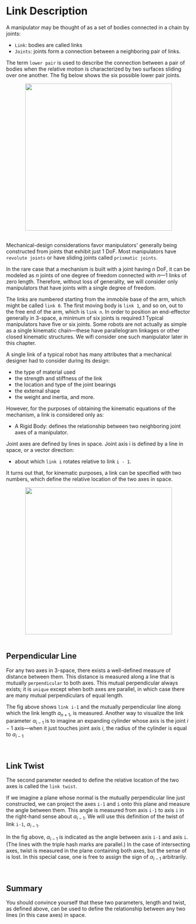 &emsp;
# Link Description


A manipulator may be thought of as a set of bodies connected in a chain by joints:
- `Link`: bodies are called links
- `Joints`: joints form a connection between a neighboring pair of links. 

The term `lower pair` is used to describe the connection between a pair of bodies when the relative motion is characterized by two surfaces sliding over one another. The fig below shows the six possible lower pair joints.

<div align=center>
    <image src="imgs/pairs.png" width=400>
</div>
&emsp;

Mechanical-design considerations favor manipulators' generally being constructed from joints that exhibit just $1$ DoF. Most manipulators have `revolute joints` or have sliding joints called `prismatic joints`. 

In the rare case that a mechanism is built with a joint having $n$ DoF, it can be modeled as $n$ joints of one degree of freedom connected with $n — 1$ links of zero length. Therefore, without loss of generality, we will consider only manipulators that have joints with a single degree of freedom.

The links are numbered starting from the immobile base of the arm, which might be called `link 0`. The first moving body is `link 1`, and so on, out to the free end of the arm, which is `link n`. In order to position an end-effector generally in 3-space, a minimum of six joints is required.1 Typical manipulators have five or six joints. Some robots are not actually as simple as a single kinematic chain—these have parallelogram linkages or other closed kinematic structures. We wifi consider
one such manipulator later in this chapter.


A single link of a typical robot has many attributes that a mechanical designer had to consider during its design: 
- the type of material used
- the strength and stiffness of the link
- the location and type of the joint bearings
- the external shape
- the weight and inertia, and more. 


However, for the purposes of obtaining the kinematic equations of the mechanism, a link is considered only as: 
- A Rigid Body: defines the relationship between two neighboring joint axes of a manipulator. 

Joint axes are defined by lines in space. Joint axis i is defined by a line in space, or a vector
direction:
- about which `link i` rotates relative to link `i - 1`.

It turns out that, for kinematic purposes, a link can be specified with two numbers, which define the relative location of the two axes in space.

<div align=center>
    <image src="imgs/perpendicularline.png" width=400>
</div>
&emsp;

## Perpendicular Line
For any two axes in 3-space, there exists a well-defined measure of distance between them. This distance is measured along a line that is mutually `perpendicular` to both axes. This mutual perpendicular always exists; it is `unique` except when both axes are parallel, in which case there are many mutual perpendiculars of equal length. 


The fig above shows `link i-1` and the mutually perpendicular line along which the link length $a_{n+1}$, is measured. Another way to visualize the link parameter $\alpha_{i-1}$ is to imagine an expanding cylinder whose axis is the joint $i-1$ axis—when it just touches joint axis $i$, the radius of the cylinder is equal to $\alpha_{i-1}$

&emsp;
## Link Twist
The second parameter needed to define the relative location of the two axes is called the `link twist`. 

If we imagine a plane whose normal is the mutually perpendicular line just constructed, we can project the axes `i-1` and `i` onto this plane and measure the angle between them. This angle is measured from axis `i-1` to axis `i` in the right-hand sense about $\alpha_{i-1}$. We will use this definition of the twist of link `i-1`, $\alpha_{i-1}$. 

In the fig above, $\alpha_{i-1}$ is indicated as the angle between axis `i-1` and axis `i`. (The lines with the triple hash marks are parallel.) In the case of intersecting axes, twist is measured in the plane containing both axes, but the sense of is lost. In this special case, one is free to assign the sign of $\alpha_{i-1}$ arbitrarily.

&emsp;
## Summary
You should convince yourself that these two parameters, length and twist, as defined above, can be used to define the relationship between any two lines (in this
case axes) in space.
